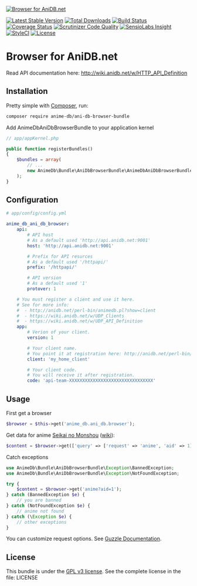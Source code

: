 [![Browser for AniDB.net](http://anime-db.org/bundles/animedboffsite/images/anidb.net.png)](http://anidb.net/)

[![Latest Stable Version](https://img.shields.io/packagist/v/anime-db/ani-db-browser-bundle.svg?maxAge=3600&label=stable)](https://packagist.org/packages/anime-db/ani-db-browser-bundle)
[![Total Downloads](https://img.shields.io/packagist/dt/anime-db/ani-db-browser-bundle.svg?maxAge=3600)](https://packagist.org/packages/anime-db/ani-db-browser-bundle)
[![Build Status](https://img.shields.io/travis/anime-db/ani-db-browser-bundle.svg?maxAge=3600)](https://travis-ci.org/anime-db/ani-db-browser-bundle)
[![Coverage Status](https://img.shields.io/coveralls/anime-db/ani-db-browser-bundle.svg?maxAge=3600)](https://coveralls.io/github/anime-db/ani-db-browser-bundle?branch=master)
[![Scrutinizer Code Quality](https://img.shields.io/scrutinizer/g/anime-db/ani-db-browser-bundle.svg?maxAge=3600)](https://scrutinizer-ci.com/g/anime-db/ani-db-browser-bundle/?branch=master)
[![SensioLabs Insight](https://img.shields.io/sensiolabs/i/0e383920-eaf5-474a-b998-a00462485827.svg?maxAge=3600&label=SLInsight)](https://insight.sensiolabs.com/projects/0e383920-eaf5-474a-b998-a00462485827)
[![StyleCI](https://styleci.io/repos/19101337/shield?branch=master)](https://styleci.io/repos/19101337)
[![License](https://img.shields.io/packagist/l/anime-db/ani-db-browser-bundle.svg?maxAge=3600)](https://github.com/anime-db/ani-db-browser-bundle)

Browser for AniDB.net
=====================

Read API documentation here: http://wiki.anidb.net/w/HTTP_API_Definition

Installation
------------

Pretty simple with [Composer](http://packagist.org), run:

```sh
composer require anime-db/ani-db-browser-bundle
```

Add AnimeDbAniDbBrowserBundle to your application kernel

```php
// app/appKernel.php

public function registerBundles()
{
    $bundles = array(
        // ...
        new AnimeDb\Bundle\AniDbBrowserBundle\AnimeDbAniDbBrowserBundle(),
    );
}
```

Configuration
-------------

```yml
# app/config/config.yml

anime_db_ani_db_browser:
    api:
        # API host
        # As a default used 'http://api.anidb.net:9001'
        host: 'http://api.anidb.net:9001'

        # Prefix for API resurces
        # As a default used '/httpapi/'
        prefix: '/httpapi/'

        # API version
        # As a default used '1'
        protover: 1

    # You must register a client and use it here.
    # See for more info:
    #  - http://anidb.net/perl-bin/animedb.pl?show=client
    #  - https://wiki.anidb.net/w/UDP_Clients
    #  - https://wiki.anidb.net/w/UDP_API_Definition
    app:
        # Verion of your client.
        version: 1

        # Your client name.
        # You point it at registration here: http://anidb.net/perl-bin/animedb.pl?show=client
        client: 'my_home_client'

        # Your client code.
        # You will receive it after registration.
        code: 'api-team-XXXXXXXXXXXXXXXXXXXXXXXXXXXXXXXX'
```

Usage
-----

First get a browser

```php
$browser = $this->get('anime_db.ani_db.browser');
```

Get data for anime [Seikai no Monshou](http://anidb.net/perl-bin/animedb.pl?show=anime&aid=1)
([wiki](https://wiki.anidb.info/w/HTTP_API_Definition#Anime)):

```php
$content = $browser->get(['query' => ['request' => 'anime', 'aid' => 1]]);
```

Catch exceptions

```php
use AnimeDb\Bundle\AniDbBrowserBundle\Exception\BannedException;
use AnimeDb\Bundle\AniDbBrowserBundle\Exception\NotFoundException;

try {
    $content = $browser->get('anime?aid=1');
} catch (BannedException $e) {
    // you are banned
} catch (NotFoundException $e) {
    // anime not found
} catch (\Exception $e) {
    // other exceptions
}
```

You can customize request options. See [Guzzle Documentation](http://docs.guzzlephp.org/en/stable/request-options.html).

License
-------

This bundle is under the [GPL v3 license](http://opensource.org/licenses/GPL-3.0).
See the complete license in the file: LICENSE

